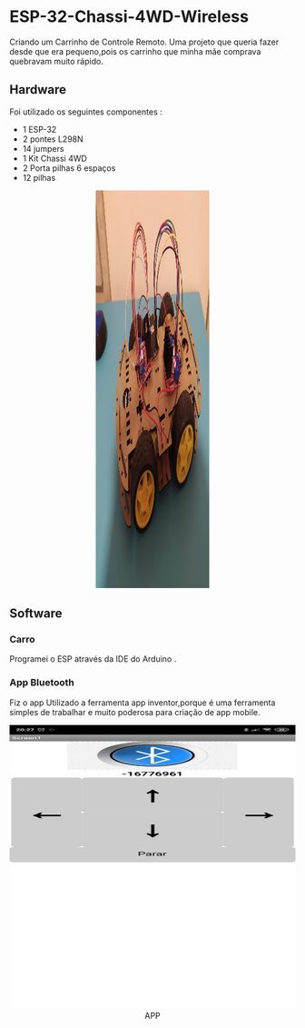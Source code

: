 # ESP-32-Chassi-4WD-Wireless
Criando um Carrinho de Controle Remoto. Uma projeto que queria fazer desde que era pequeno,pois os carrinho que minha mãe comprava quebravam muito rápido.
## Hardware

Foi utilizado os seguintes componentes : 
 - 1  ESP-32
 - 2 pontes L298N
 - 14 jumpers
 - 1 Kit Chassi 4WD
 - 2 Porta pilhas 6 espaços 
 - 12 pilhas
 
 <p align="center">
  <img src="car.jpeg" width="200" height="700">
</p>

## Software

### Carro
Programei o ESP através da IDE do Arduino .

### App Bluetooth
Fiz o app Utilizado a ferramenta app inventor,porque é uma ferramenta simples de trabalhar e muito poderosa para criação de app mobile.
<p align="center">
  <img src="app_bluetooth.jpeg"width="800" height="500">
 APP
</p>
